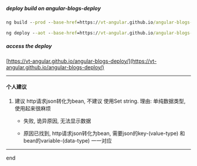
##### deploy build on angular-blogs-deploy

```cmd
ng build --prod --base-href=https://vt-angular.github.io/angular-blogs-deploy/
```


```cmd
ng deploy --aot --base-href=https://vt-angular.github.io/angular-blogs-deploy/ --repo=https://github.com/vt-angular/angular-blogs-deploy.git


```

##### access the deploy

[https://vt-angular.github.io/angular-blogs-deploy/](https://vt-angular.github.io/angular-blogs-deploy/)

---

#### 个人建议

1. 建议 http请求json转化为bean, 不建议 使用Set<string> string. 理由: 单纯数据类型, 使用起来很麻烦
    
    - 失败, 诡异原因, 无法显示数据
    
    - 原因已找到, http请求json转化为bean, 需要json的key-(value-type) 和bean的variable-(data-type) 一一对应


---
end
